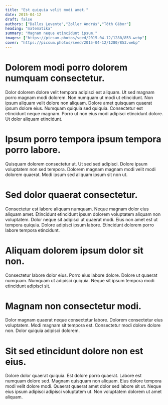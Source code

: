 ```yaml
---
title: "Est quiquia velit modi amet."
date: 2015-04-12
draft: false 
authors: ["Dallos Levente","Zoller András","Tóth Gábor"]
heading: "matematika"
summary: "Magnam neque etincidunt ipsum."
images: ["https://picsum.photos/seed/2015-04-12/1280/853.webp"]
cover: "https://picsum.photos/seed/2015-04-12/1280/853.webp"
---
```

# Dolorem modi porro dolorem numquam consectetur.        
Dolor dolorem dolore velit tempora adipisci est aliquam. Ut sed magnam porro magnam modi dolorem. Non numquam ut modi ut etincidunt. Non ipsum aliquam velit dolore non aliquam. Dolore amet quisquam quaerat ipsum dolore eius. Numquam quiquia sed quiquia. Consectetur est etincidunt neque magnam. Porro ut non eius modi adipisci etincidunt dolore. Ut dolor aliquam etincidunt.

# Ipsum porro tempora ipsum tempora porro labore.        
Quisquam dolorem consectetur ut. Ut sed sed adipisci. Dolore ipsum voluptatem non sed tempora. Dolorem magnam magnam modi velit modi dolorem quaerat. Modi ipsum sed aliquam ipsum sit non ut.

# Sed dolor quaerat consectetur.        
Consectetur est labore aliquam numquam. Neque magnam dolor eius aliquam amet. Etincidunt etincidunt ipsum dolorem voluptatem aliquam non voluptatem. Dolor neque sit adipisci ut quaerat modi. Eius non amet est ut tempora quiquia. Dolore adipisci ipsum labore. Etincidunt dolorem porro labore tempora etincidunt.

# Aliquam dolorem ipsum dolor sit non.        
Consectetur labore dolor eius. Porro eius labore dolore. Dolore ut quaerat numquam. Numquam ut adipisci quiquia. Neque sit ipsum tempora modi etincidunt adipisci sit.

# Magnam non consectetur modi.        
Dolor magnam quaerat neque consectetur labore. Dolorem consectetur eius voluptatem. Modi magnam sit tempora est. Consectetur modi dolore dolore non. Dolor quiquia adipisci dolorem.

# Sit sed etincidunt dolore non est eius.        
Dolore dolor quaerat quiquia. Est dolore porro quaerat. Labore est numquam dolore sed. Magnam quisquam non aliquam. Eius dolore tempora modi velit dolore modi. Quaerat quaerat amet dolor sed labore sit ut. Neque eius ipsum adipisci adipisci voluptatem ut. Non voluptatem dolorem ut amet aliquam.


